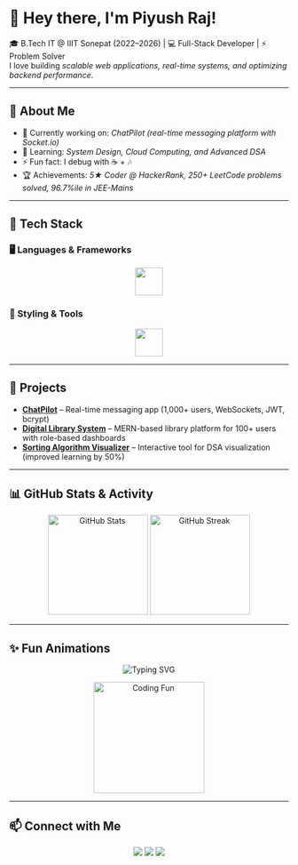 # 👋 Hey there, I'm Piyush Raj!  

🎓 B.Tech IT @ IIIT Sonepat (2022–2026) | 💻 Full-Stack Developer | ⚡ Problem Solver  
I love building *scalable web applications, real-time systems, and optimizing backend performance*.  

---

## 🌟 About Me  
- 🔭 Currently working on: *ChatPilot (real-time messaging platform with Socket.io)*  
- 🌱 Learning: *System Design, Cloud Computing, and Advanced DSA*  
- ⚡ Fun fact: I debug with ☕ + 🎶  
- 🏆 Achievements: *5★ Coder @ HackerRank, 250+ LeetCode problems solved, 96.7%ile in JEE-Mains*  

---

## 🚀 Tech Stack  

### 🖥 Languages & Frameworks  
<p align="center">
  <img src="https://skillicons.dev/icons?i=c,cpp,java,python,js,ts,react,nodejs,express,nextjs" height="50" />
</p>

### 🎨 Styling & Tools  
<p align="center">
  <img src="https://skillicons.dev/icons?i=html,css,tailwind,git,github,linux,vscode,postman,mongodb,mysql" height="50" />
</p>

---

## 📂 Projects  

- **[ChatPilot](https://github.com/PiyushRathore29/ChatPilot)** – Real-time messaging app (1,000+ users, WebSockets, JWT, bcrypt)  
- **[Digital Library System](https://github.com/PiyushRathore29/Digital-Library-System)** – MERN-based library platform for 100+ users with role-based dashboards  
- **[Sorting Algorithm Visualizer](https://github.com/PiyushRathore29/Sorting-Algorithm-Visualizer-)** – Interactive tool for DSA visualization (improved learning by 50%)  

---

## 📊 GitHub Stats & Activity  

<p align="center">
  <img src="https://github-readme-stats.vercel.app/api?username=PiyushRathore29&show_icons=true&theme=tokyonight" alt="GitHub Stats" height="180" />
  <img src="https://github-readme-streak-stats.herokuapp.com/?user=PiyushRathore29&theme=tokyonight" alt="GitHub Streak" height="180" />
</p>

---

## ✨ Fun Animations  

<p align="center">
  <img src="https://readme-typing-svg.demolab.com?font=Fira+Code&size=24&pause=1000&color=36BCF7&width=500&lines=Full+Stack+Developer;Problem+Solver;Open+Source+Contributor;Always+Learning+New+Things!" alt="Typing SVG" />
</p>

<p align="center">
  <img src="https://media.giphy.com/media/Y4ak9Ki2GZCbJxAnJD/giphy.gif" width="200" alt="Coding Fun" />
</p>

---

## 📫 Connect with Me  
<p align="center">
  <a href="https://www.linkedin.com/in/piyush-raj-577a36323"><img src="https://img.shields.io/badge/LinkedIn-%230077B5.svg?&style=for-the-badge&logo=linkedin&logoColor=white" /></a>
  <a href="mailto:rathorepiyush221@gmail.com"><img src="https://img.shields.io/badge/Gmail-D14836.svg?&style=for-the-badge&logo=gmail&logoColor=white" /></a>
  <a href="https://github.com/PiyushRathore29"><img src="https://img.shields.io/badge/GitHub-181717.svg?&style=for-the-badge&logo=github&logoColor=white" /></a>
</p>
